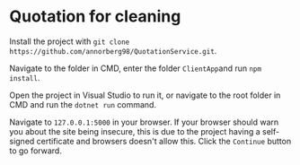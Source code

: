 # Quotation for cleaning

Install the project with `git clone https://github.com/annorberg98/QuotationService.git`.

Navigate to the folder in CMD, enter the folder `ClientApp`and run `npm install`.

Open the project in Visual Studio to run it, or navigate to the root folder in CMD and run the `dotnet run` command.

Navigate to `127.0.0.1:5000` in your browser. If your browser should warn you about the site being insecure, this is due to the project having a self-signed certificate and browsers doesn't allow this. Click the `Continue` button to go forward.